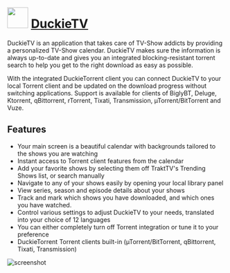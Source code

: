 # <img src="https://cdn.rawgit.com/JourneyOver/chocolatey-packages/575bc31abcf0249da6533821231a854255a2cc4e/icons/duckietv.png" width="48" height="48"/> [DuckieTV](https://chocolatey.org/packages/duckietv)

DuckieTV is an application that takes care of TV-Show addicts by providing a personalized TV-Show calendar. DuckieTV makes sure the information is always up-to-date and gives you an integrated blocking-resistant torrent search to help you get to the right download as easy as possible.

With the integrated DuckieTorrent client you can connect DuckieTV to your local Torrent client and be updated on the download progress without switching applications. Support is available for clients of BiglyBT, Deluge, Ktorrent, qBittorrent, rTorrent, Tixati, Transmission, µTorrent/BitTorrent and Vuze.

## Features

-   Your main screen is a beautiful calendar with backgrounds tailored to the shows you are watching
-   Instant access to Torrent client features from the calendar
-   Add your favorite shows by selecting them off TraktTV's Trending Shows list, or search manually
-   Navigate to any of your shows easily by opening your local library panel
-   View series, season and episode details about your shows
-   Track and mark which shows you have downloaded, and which ones you have watched.
-   Control various settings to adjust DuckieTV to your needs, translated into your choice of 12 languages
-   You can either completely turn off Torrent integration or tune it to your preference
-   DuckieTorrent Torrent clients built-in (µTorrent/BitTorrent, qBittorrent, Tixati, Transmission)

![screenshot](https://raw.githubusercontent.com/JourneyOver/chocolatey-packages/master/readme_imgs/duckietv.png)

